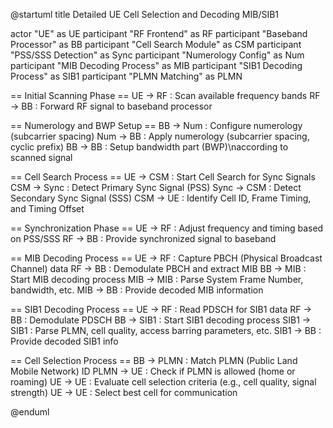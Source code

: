 @startuml
title Detailed UE Cell Selection and Decoding MIB/SIB1

actor "UE" as UE
participant "RF Frontend" as RF
participant "Baseband Processor" as BB
participant "Cell Search Module" as CSM
participant "PSS/SSS Detection" as Sync
participant "Numerology Config" as Num
participant "MIB Decoding Process" as MIB
participant "SIB1 Decoding Process" as SIB1
participant "PLMN Matching" as PLMN

== Initial Scanning Phase ==
UE -> RF : Scan available frequency bands
RF -> BB : Forward RF signal to baseband processor

== Numerology and BWP Setup ==
BB -> Num : Configure numerology (subcarrier spacing)
Num -> BB : Apply numerology (subcarrier spacing, cyclic prefix)
BB -> BB : Setup bandwidth part (BWP)\naccording to scanned signal

== Cell Search Process ==
UE -> CSM : Start Cell Search for Sync Signals
CSM -> Sync : Detect Primary Sync Signal (PSS)
Sync -> CSM : Detect Secondary Sync Signal (SSS)
CSM -> UE : Identify Cell ID, Frame Timing, and Timing Offset

== Synchronization Phase ==
UE -> RF : Adjust frequency and timing based on PSS/SSS
RF -> BB : Provide synchronized signal to baseband

== MIB Decoding Process ==
UE -> RF : Capture PBCH (Physical Broadcast Channel) data
RF -> BB : Demodulate PBCH and extract MIB
BB -> MIB : Start MIB decoding process
MIB -> MIB : Parse System Frame Number, bandwidth, etc.
MIB -> BB : Provide decoded MIB information

== SIB1 Decoding Process ==
UE -> RF : Read PDSCH for SIB1 data
RF -> BB : Demodulate PDSCH
BB -> SIB1 : Start SIB1 decoding process
SIB1 -> SIB1 : Parse PLMN, cell quality, access barring parameters, etc.
SIB1 -> BB : Provide decoded SIB1 info

== Cell Selection Process ==
BB -> PLMN : Match PLMN (Public Land Mobile Network) ID
PLMN -> UE : Check if PLMN is allowed (home or roaming)
UE -> UE : Evaluate cell selection criteria (e.g., cell quality, signal strength)
UE -> UE : Select best cell for communication

@enduml
